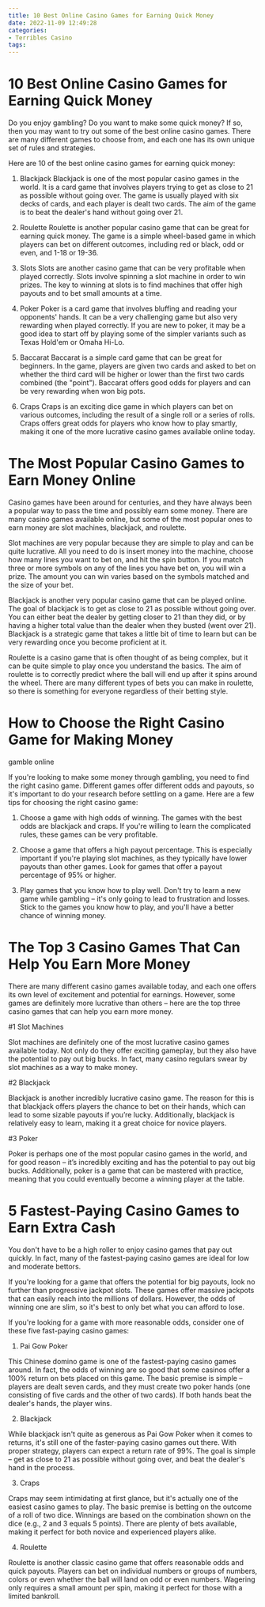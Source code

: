 ```yaml
---
title: 10 Best Online Casino Games for Earning Quick Money
date: 2022-11-09 12:49:28
categories:
- Terribles Casino
tags:
---
```



#  10 Best Online Casino Games for Earning Quick Money

Do you enjoy gambling? Do you want to make some quick money? If so, then you may want to try out some of the best online casino games. There are many different games to choose from, and each one has its own unique set of rules and strategies.

Here are 10 of the best online casino games for earning quick money:

1. Blackjack 
Blackjack is one of the most popular casino games in the world. It is a card game that involves players trying to get as close to 21 as possible without going over. The game is usually played with six decks of cards, and each player is dealt two cards. The aim of the game is to beat the dealer's hand without going over 21.

2. Roulette 
Roulette is another popular casino game that can be great for earning quick money. The game is a simple wheel-based game in which players can bet on different outcomes, including red or black, odd or even, and 1-18 or 19-36.

3. Slots 
Slots are another casino game that can be very profitable when played correctly. Slots involve spinning a slot machine in order to win prizes. The key to winning at slots is to find machines that offer high payouts and to bet small amounts at a time.

4. Poker 
Poker is a card game that involves bluffing and reading your opponents' hands. It can be a very challenging game but also very rewarding when played correctly. If you are new to poker, it may be a good idea to start off by playing some of the simpler variants such as Texas Hold'em or Omaha Hi-Lo.
5. Baccarat 
Baccarat is a simple card game that can be great for beginners. In the game, players are given two cards and asked to bet on whether the third card will be higher or lower than the first two cards combined (the "point"). Baccarat offers good odds for players and can be very rewarding when won big pots.
6. Craps 
Craps is an exciting dice game in which players can bet on various outcomes, including the result of a single roll or a series of rolls. Craps offers great odds for players who know how to play smartly, making it one of the more lucrative casino games available online today.

#  The Most Popular Casino Games to Earn Money Online

Casino games have been around for centuries, and they have always been a popular way to pass the time and possibly earn some money. There are many casino games available online, but some of the most popular ones to earn money are slot machines, blackjack, and roulette.

Slot machines are very popular because they are simple to play and can be quite lucrative. All you need to do is insert money into the machine, choose how many lines you want to bet on, and hit the spin button. If you match three or more symbols on any of the lines you have bet on, you will win a prize. The amount you can win varies based on the symbols matched and the size of your bet.

Blackjack is another very popular casino game that can be played online. The goal of blackjack is to get as close to 21 as possible without going over. You can either beat the dealer by getting closer to 21 than they did, or by having a higher total value than the dealer when they busted (went over 21). Blackjack is a strategic game that takes a little bit of time to learn but can be very rewarding once you become proficient at it.

Roulette is a casino game that is often thought of as being complex, but it can be quite simple to play once you understand the basics. The aim of roulette is to correctly predict where the ball will end up after it spins around the wheel. There are many different types of bets you can make in roulette, so there is something for everyone regardless of their betting style.

#  How to Choose the Right Casino Game for Making Money 

 gamble online

If you're looking to make some money through gambling, you need to find the right casino game. Different games offer different odds and payouts, so it's important to do your research before settling on a game. Here are a few tips for choosing the right casino game:

1. Choose a game with high odds of winning. The games with the best odds are blackjack and craps. If you're willing to learn the complicated rules, these games can be very profitable.

2. Choose a game that offers a high payout percentage. This is especially important if you're playing slot machines, as they typically have lower payouts than other games. Look for games that offer a payout percentage of 95% or higher.

3. Play games that you know how to play well. Don't try to learn a new game while gambling – it's only going to lead to frustration and losses. Stick to the games you know how to play, and you'll have a better chance of winning money.

#  The Top 3 Casino Games That Can Help You Earn More Money

There are many different casino games available today, and each one offers its own level of excitement and potential for earnings. However, some games are definitely more lucrative than others – here are the top three casino games that can help you earn more money.

#1 Slot Machines

Slot machines are definitely one of the most lucrative casino games available today. Not only do they offer exciting gameplay, but they also have the potential to pay out big bucks. In fact, many casino regulars swear by slot machines as a way to make money.

#2 Blackjack

Blackjack is another incredibly lucrative casino game. The reason for this is that blackjack offers players the chance to bet on their hands, which can lead to some sizable payouts if you’re lucky. Additionally, blackjack is relatively easy to learn, making it a great choice for novice players.

#3 Poker

Poker is perhaps one of the most popular casino games in the world, and for good reason – it’s incredibly exciting and has the potential to pay out big bucks. Additionally, poker is a game that can be mastered with practice, meaning that you could eventually become a winning player at the table.

#  5 Fastest-Paying Casino Games to Earn Extra Cash

You don't have to be a high roller to enjoy casino games that pay out quickly. In fact, many of the fastest-paying casino games are ideal for low and moderate bettors.

If you're looking for a game that offers the potential for big payouts, look no further than progressive jackpot slots. These games offer massive jackpots that can easily reach into the millions of dollars. However, the odds of winning one are slim, so it's best to only bet what you can afford to lose.

If you're looking for a game with more reasonable odds, consider one of these five fast-paying casino games:

1. Pai Gow Poker

This Chinese domino game is one of the fastest-paying casino games around. In fact, the odds of winning are so good that some casinos offer a 100% return on bets placed on this game. The basic premise is simple – players are dealt seven cards, and they must create two poker hands (one consisting of five cards and the other of two cards). If both hands beat the dealer's hands, the player wins.

2. Blackjack

While blackjack isn't quite as generous as Pai Gow Poker when it comes to returns, it's still one of the faster-paying casino games out there. With proper strategy, players can expect a return rate of 99%. The goal is simple – get as close to 21 as possible without going over, and beat the dealer's hand in the process.

3. Craps

Craps may seem intimidating at first glance, but it's actually one of the easiest casino games to play. The basic premise is betting on the outcome of a roll of two dice. Winnings are based on the combination shown on the dice (e.g., 2 and 3 equals 5 points). There are plenty of bets available, making it perfect for both novice and experienced players alike.


4. Roulette

Roulette is another classic casino game that offers reasonable odds and quick payouts. Players can bet on individual numbers or groups of numbers, colors or even whether the ball will land on odd or even numbers. Wagering only requires a small amount per spin, making it perfect for those with a limited bankroll.